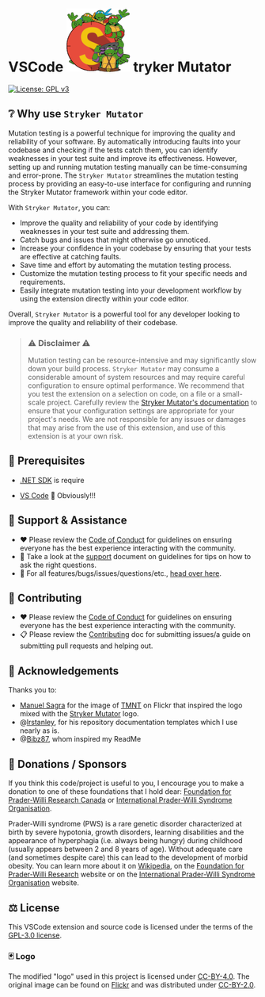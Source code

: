 # VSCode ![logo VSCode extension Stryker Mutator](https://github.com/datagone/vscode-stryker-mutator/blob/main/assets/images/logo.png) tryker Mutator

[![License: GPL v3](https://img.shields.io/badge/License-GPL_v3-blue.svg)](./LICENSE)

## ❔ Why use `Stryker Mutator`

Mutation testing is a powerful technique for improving the quality and reliability of your software. By automatically introducing faults into your codebase and checking if the tests catch them, you can identify weaknesses in your test suite and improve its effectiveness. However, setting up and running mutation testing manually can be time-consuming and error-prone. The `Stryker Mutator` streamlines the mutation testing process by providing an easy-to-use interface for configuring and running the Stryker Mutator framework within your code editor.

With `Stryker Mutator`, you can:

- Improve the quality and reliability of your code by identifying weaknesses in your test suite and addressing them.
- Catch bugs and issues that might otherwise go unnoticed.
- Increase your confidence in your codebase by ensuring that your tests are effective at catching faults.
- Save time and effort by automating the mutation testing process.
- Customize the mutation testing process to fit your specific needs and requirements.
- Easily integrate mutation testing into your development workflow by using the extension directly within your code editor.

Overall, `Stryker Mutator` is a powerful tool for any developer looking to improve the quality and reliability of their codebase.

> ### ⚠️ Disclaimer ⚠️
>
> Mutation testing can be resource-intensive and may significantly slow down your build process. `Stryker Mutator` may consume a considerable amount of system resources and may require careful configuration to ensure optimal performance. We recommend that you test the extension on a selection on code, on a file or a small-scale project. Carefully review the [Stryker Mutator's documentation](https://stryker-mutator.io/docs/stryker-net/configuration/) to ensure that your configuration settings are appropriate for your project's needs. We are not responsible for any issues or damages that may arise from the use of this extension, and use of this extension is at your own risk.

## 🧱 Prerequisites

- [.NET SDK](https://dotnet.microsoft.com/en-us/download) is require

- [VS Code](https://code.visualstudio.com) 🤯 Obviously!!!

## 🙋 Support & Assistance

- ❤️ Please review the [Code of Conduct](https://github.com/datagone/vscode-stryker-mutator/blob/main/.github/CODE_OF_CONDUCT.md) for guidelines on ensuring everyone has the best experience interacting with the community.
- 🙏 Take a look at the [support](https://github.com/datagone/vscode-stryker-mutator/blob/main/.github/SUPPORT.md) document on guidelines for tips on how to ask the right questions.
- 🐞 For all features/bugs/issues/questions/etc., [head over here](https://github.com/datagone/vscode-stryker-mutator/issues/new/choose).

## 🤝 Contributing

- ❤️ Please review the [Code of Conduct](https://github.com/datagone/vscode-stryker-mutator/blob/main/.github/CODE_OF_CONDUCT.md) for guidelines on ensuring everyone has the best experience interacting with the community.
- 📋 Please review the [Contributing](https://github.com/datagone/vscode-stryker-mutator/blob/main/.github/CONTRIBUTING.md) doc for submitting issues/a guide on submitting pull requests and helping out.

## 👏 Acknowledgements

Thanks you to:

- [Manuel Sagra](https://www.flickr.com/photos/manuelsagra/) for the image of [TMNT](https://www.flickr.com/photos/manuelsagra/383825655/) on Flickr that inspired the logo mixed with the [Stryker Mutator](https://stryker-mutator.io/) logo.
- @[lrstanley](https://github.com/lrstanley/lrstanley), for his repository documentation templates which I use nearly as is.
- @[Bibz87](https://github.com/Bibz87/kubernetes-example), whom inspired my ReadMe

## 💖 Donations / Sponsors

If you think this code/project is useful to you, I encourage you to make a donation to one of these foundations that I hold dear: [Foundation for Prader-Willi Research Canada](https://www.fpwr.ca/donate/) or [International Prader-Willi Syndrome Organisation](https://ipwso.org/make-a-donation/).

Prader-Willi syndrome (PWS) is a rare genetic disorder characterized at birth by severe hypotonia, growth disorders, learning disabilities and the appearance of hyperphagia (i.e. always being hungry) during childhood (usually appears between 2 and 8 years of age). Without adequate care (and sometimes despite care) this can lead to the development of morbid obesity. You can learn more about it on [Wikipedia](https://en.wikipedia.org/wiki/Prader%E2%80%93Willi_syndrome), on the [Foundation for Prader-Willi Research](https://www.fpwr.org/) website or on the [International Prader-Willi Syndrome Organisation](https://ipwso.org/) website.

## ⚖️ License

This VSCode extension and source code is licensed under the terms of the [GPL-3.0 license](LICENSE).

### 🃏 Logo

The modified "logo" used in this project is licensed under [CC-BY-4.0](./assets/images/LICENSE). The original image can be found on [Flickr](https://www.flickr.com/photos/manuelsagra/383825655/) and was distributed under [CC-BY-2.0](https://creativecommons.org/licenses/by/2.0/).
